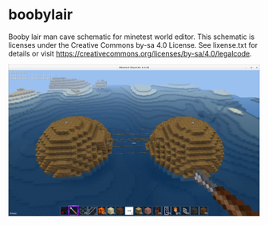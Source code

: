 # boobylair
Booby lair man cave schematic for minetest world editor.
This schematic is licenses under the Creative Commons by-sa 4.0 License.  See lixense.txt for details or visit
https://creativecommons.org/licenses/by-sa/4.0/legalcode.

![My image](screenshot.png)
